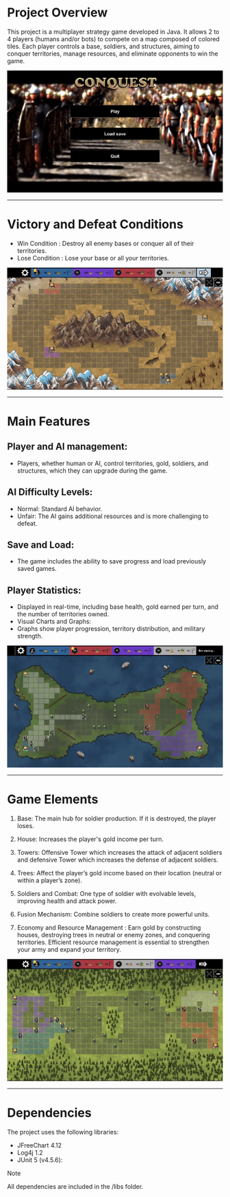 # Project Overview
This project is a multiplayer strategy game developed in Java. It allows 2 to 4 players (humans and/or bots) to compete on a map composed of colored tiles. Each player controls a base, soldiers, and structures, aiming to conquer territories, manage resources, and eliminate opponents to win the game.

![Application screenshot 1](https://github.com/ericbeaubrun/portfolio/blob/master/public/resources/projects/conquete1.gif)

---

# Victory and Defeat Conditions

- Win Condition : Destroy all enemy bases or conquer all of their territories.
- Lose Condition : Lose your base or all your territories.

![Application screenshot 1](https://github.com/ericbeaubrun/portfolio/blob/master/public/resources/projects/conquete2.gif)

---

# Main Features

## Player and AI management:
- Players, whether human or AI, control territories, gold, soldiers, and structures, which they can upgrade during the game.
  
## AI Difficulty Levels:
- Normal: Standard AI behavior.
- Unfair: The AI gains additional resources and is more challenging to defeat.
  
## Save and Load:
- The game includes the ability to save progress and load previously saved games.
  
## Player Statistics:
- Displayed in real-time, including base health, gold earned per turn, and the number of territories owned.
- Visual Charts and Graphs:
- Graphs show player progression, territory distribution, and military strength.

![Application screenshot 1](https://github.com/ericbeaubrun/portfolio/blob/master/public/resources/projects/conquete3.gif)

---

# Game Elements

1. Base:
The main hub for soldier production. If it is destroyed, the player loses.

2. House:
Increases the player's gold income per turn.

3. Towers:
Offensive Tower which increases the attack of adjacent soldiers and defensive Tower which increases the defense of adjacent soldiers.

4. Trees:
Affect the player’s gold income based on their location (neutral or within a player’s zone).

5. Soldiers and Combat:
One type of soldier with evolvable levels, improving health and attack power.

6. Fusion Mechanism: Combine soldiers to create more powerful units.

7. Economy and Resource Management :
Earn gold by constructing houses, destroying trees in neutral or enemy zones, and conquering territories. Efficient resource management is essential to strengthen your army and expand your territory.

![Application screenshot 1](https://github.com/ericbeaubrun/portfolio/blob/master/public/resources/projects/conquete4.gif)

---

# Dependencies
The project uses the following libraries:
- JFreeChart 4.12
- Log4j 1.2
- JUnit 5 (v4.5.6):
  
>[!NOTE]
> All dependencies are included in the /libs folder.

